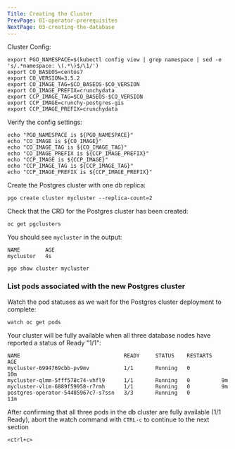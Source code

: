 ```yaml
---
Title: Creating the Cluster
PrevPage: 01-operator-prerequisites
NextPage: 03-creating-the-database
---
```


Cluster Config:

```exeute-1
export PGO_NAMESPACE=$(kubectl config view | grep namespace | sed -e 's/.*namespace: \(.*\)$/\1/')
export CO_BASEOS=centos7
export CO_VERSION=3.5.2
export CO_IMAGE_TAG=$CO_BASEOS-$CO_VERSION
export CO_IMAGE_PREFIX=crunchydata
export CCP_IMAGE_TAG=$CO_BASEOS-$CO_VERSION
export CCP_IMAGE=crunchy-postgres-gis
export CCP_IMAGE_PREFIX=crunchydata
```

Verify the config settings:

```execute-1
echo "PGO_NAMESPACE is ${PGO_NAMESPACE}"
echo "CO_IMAGE is ${CO_IMAGE}"
echo "CO_IMAGE_TAG is ${CO_IMAGE_TAG}"
echo "CO_IMAGE_PREFIX is ${CCP_IMAGE_PREFIX}"
echo "CCP_IMAGE is ${CCP_IMAGE}"
echo "CCP_IMAGE_TAG is ${CCP_IMAGE_TAG}"
echo "CCP_IMAGE_PREFIX is ${CCP_IMAGE_PREFIX}"
```

Create the Postgres cluster with one db replica:

```execute-1
pgo create cluster mycluster --replica-count=2
```

Check that the CRD for the Postgres cluster has been created:

```execute-1
oc get pgclusters
```

You should see `mycluster` in the output:
```
NAME        AGE                                                                                 
mycluster   4s 
```

```execute-1
pgo show cluster mycluster
```

### List pods associated with the new Postgres cluster
Watch the pod statuses as we wait for the Postgres cluster deployment to complete: 

```execute-2
watch oc get pods
```

Your cluster will be fully available when all three database nodes have reported a status of Ready "1/1":

```
NAME                                 READY     STATUS    RESTARTS   AGE                         
mycluster-6994769cbb-pv9mv           1/1       Running   0          10m                         
mycluster-qlmm-5fff578c74-vhfl9      1/1       Running   0          9m                          
mycluster-vlim-6889f59958-r7rmh      1/1       Running   0          9m                          
postgres-operator-54485967c7-s7ssn   3/3       Running   0          11m
```

After confirming that all three pods in the db cluster are fully available (1/1 Ready), abort the watch command with `CTRL-c` to continue to the next section

```execute-2
<ctrl+c>
```
